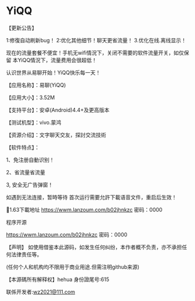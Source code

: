 # YiQQ

【更新公告】

1:修復自动刷新bug！
2:优化其他细节！聊天更省流量！
3.优化在线.离线显示！


现在的流量套餐不便宜！手机无wifi情況下，关闭不需要的软件流量开关，如仅保留
本YiQQ情況下，流量费用会很超低！


认识世界从易聊开始！YiQQ快乐每一天！

【应用名称】：易聊(YiQQ)


【应用大小】：3.52M

【支持平台】：安卓(Android)4.4+及更高版本

【测试机型】：vivo.蒙鸿

【资源介绍】：文字聊天交友，探討交流技術

【软件特点】：

1、免注册自動识别！

2、省流量省流量

3, 安全无广告弹窗！

如遇到无法连接，暂時等待
首次运行需要允許下載语音文件，重启后生效！



🌹1.63下載地址
https://wwm.lanzoum.com/b02jhnkzc
密码：0000

程序开源

https://wwm.lanzoum.com/b02jhnkzc
密码：0000 



【声明】
如使用借鉴本此源码，如发生任何纠纷，本作者概不负责，亦不承担任何法律责任等。

(任何个人和机构均不限用于商业用途.但需注明github来源)

【本源碼所有解释权】hehua  身份證尾号:615

联係开发者:wz2021@111.com
